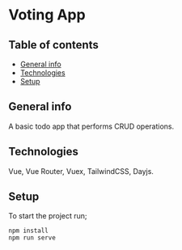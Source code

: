 # Voting App

## Table of contents

- [General info](#general-info)
- [Technologies](#technologies)
- [Setup](#Setup)

## General info

A basic todo app that performs CRUD operations.

## Technologies

Vue, Vue Router, Vuex, TailwindCSS, Dayjs.

## Setup

To start the project run;

```
npm install
npm run serve
```
